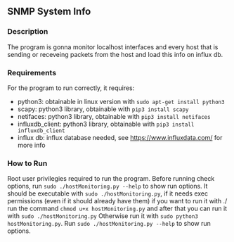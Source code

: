 ## SNMP System Info

### Description
The program is gonna monitor localhost interfaces and every host that is sending or receveing packets from the host and load this info on influx db.

### Requirements
For the program to run correctly, it requires:
- python3: obtainable in linux version with `sudo apt-get install python3`
- scapy: python3 library, obtainable with `pip3 install scapy`
- netifaces: python3 library, obtainable with `pip3 install netifaces`
- influxdb_client: python3 library, obtainable with `pip3 install influxdb_client`
- influx db: influx database needed, see https://www.influxdata.com/ for more info

### How to Run
Root user privilegies required to run the program. Before running check options, run `sudo ./hostMonitoring.py --help` to show run options.
It should be executable with `sudo ./hostMonitoring.py`, if it needs exec permissions (even if it should already have them) if you want to run it with ./ run the command `chmod u+x hostMonitoring.py` and after that you can run it with `sudo ./hostMonitoring.py`
Otherwise run it with `sudo python3 hostMonitoring.py`.
Run `sudo ./hostMonitoring.py --help` to show run options.
